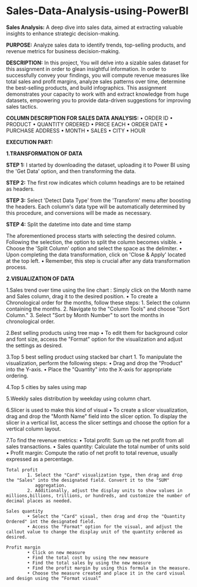 # Sales-Data-Analysis-using-PowerBI

**Sales Analysis:** A deep dive into sales data, aimed at extracting valuable insights to enhance strategic decision-making.

**PURPOSE:**
Analyze sales data to identify trends, top-selling products, and revenue metrics for business decision-making. 

**DESCRIPTION:**
In this project, You will delve into a sizable sales dataset for this assignment in order to glean insightful information. In order to successfully convey your findings, you will compute revenue measures like total sales and profit margins, analyze sales patterns over time, determine the best-selling products, and build infographics. This assignment demonstrates your capacity to work with and extract knowledge from huge datasets, empowering you to provide data-driven suggestions for improving sales tactics.

**COLUMN DESCRIPTION FOR SALES DATA ANALYSIS:**
• ORDER ID
• PRODUCT
• QUANTITY ORDERED
• PRICE EACH
• ORDER DATE
• PURCHASE ADDRESS
• MONTH
• SALES
• CITY
• HOUR

**EXECUTION PART:**

**1.TRANSFORMATION OF DATA**

**STEP 1:** I started by downloading the dataset, uploading it to Power BI using the 'Get Data' option, and then transforming the data.

**STEP 2:** The first row indicates which column headings are to be retained as headers.

**STEP 3:** Select 'Detect Data Type' from the 'Transform' menu after boosting the headers. Each column's data type will be automatically determined by this procedure, and conversions will be made as necessary.

**STEP 4:** Split the datetime into date and time stamp

The aforementioned process starts with selecting the desired column. Following the selection, the option to split the column becomes visible.
• Choose the 'Split Column' option and select the space as the delimiter.
• Upon completing the data transformation, click on 'Close & Apply' located at the top left.
• Remember, this step is crucial after any data transformation process.

**2.VISUALIZATION OF DATA**

1.Sales trend over time using the line chart : Simply click on the Month name and Sales column, drag it to the desired position.
     • To create a Chronological order for the months, follow these steps:
                      1. Select the column containing the months.
                      2. Navigate to the "Column Tools" and choose "Sort Column."
                      3. Select "Sort by Month Number" to sort the months in chronological order.
                      
2.Best selling products using tree map
      • To edit them for background color and font size, access the "Format" option for the visualization and adjust the settings as desired.

3.Top 5 best selling product using stacked bar chart
                      1. To manipulate the visualization, perform the following steps:
                            • Drag and drop the "Product" into the Y-axis.
                            • Place the "Quantity" into the X-axis for appropriate ordering.

4.Top 5 cities by sales using map

5.Weekly sales distribution by weekday using column chart.

6.Slicer is used to make this kind of visual
      • To create a slicer visualization, drag and drop the "Month Name" field into the slicer option. To display the slicer in a vertical 
        list, access the slicer settings and choose the option for a vertical column layout.

7.To find the revenue metrics:
      • Total profit: Sum up the net profit from all sales transactions.
      • Sales quantity: Calculate the total number of units sold
      • Profit margin: Compute the ratio of net profit to total revenue, usually expressed as a percentage.

    Total profit
            1. Select the "Card" visualization type, then drag and drop the "Sales" into the designated field. Convert it to the "SUM" 
               aggregation.
            2. Additionally, adjust the display units to show values in millions,billions, trillions, or hundreds, and customize the number of                 decimal places as needed.

    Sales quantity
            • Select the "Card" visual, then drag and drop the "Quantity Ordered" int the designated field.
            • Access the "Format" option for the visual, and adjust the callout value to change the display unit of the quantity ordered as                   desired.

    Profit margin
            • Click on new measure
            • Find the total cost by using the new measure
            • Find the total sales by using the new measure
            • Find the profit margin by using this formula in the measure.
            • Choose the measure created and place it in the card visual and design using the “Format visual”
    
